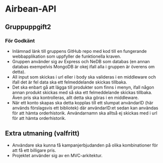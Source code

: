 # Airbean-API
## Gruppuppgift2
### För Godkänt
* Inlämnad länk till gruppens GitHub repo med kod till en fungerande webbapplikation som uppfyller de funktionella kraven. 
* Gruppen använder sig av Express och NeDB som databas (en annan databas exempelvis MongoDB är okej ifall alla i gruppen är överens om detta).
* All input som skickas i url eller i body ska valideras i en middleware och ifall det är fel data ska ett felmeddelande skickas tillbaka.
* Det ska enbart gå att lägga till produkter som finns i menyn, ifall någon annan produkt skickas med så ska ett felmeddelande skickas tillbaka. Även pris ska kontrolleras, allt detta ska göras i en middleware.
* När ett konto skapas ska detta kopplas till ett slumpat användarID (här används förslagsvis ett bibliotek) där användarID:et sedan kan användas för att hämta orderhistorik. Användarnamn ska alltså ej skickas med i url för att hämta orderhistorik.

## Extra utmaning (valfritt)
* Användare ska kunna få kampanjerbjudanden på olika kombinationer för att få ett billigare pris. 
* Projektet använder sig av en MVC-arkitektur.
